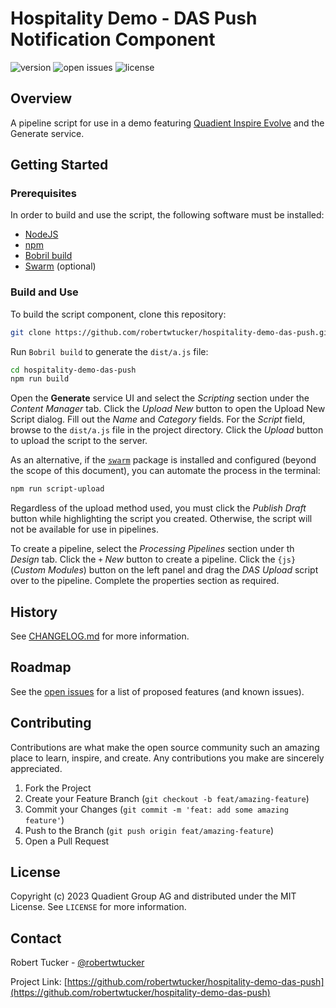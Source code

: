 # Hospitality Demo - DAS Push Notification Component

![version](https://img.shields.io/badge/dynamic/json?url=https%3A%2F%2Fraw.githubusercontent.com%2Frobertwtucker%2Fhospitality-demo-das-push%2Fmaster%2Fpackage.json&query=%24.version&label=version)
![open issues](https://img.shields.io/github/issues-raw/robertwtucker/hospitality-demo-das-push)
![license](https://img.shields.io/github/license/robertwtucker/hospitality-demo-das-push)

## Overview

A pipeline script for use in a demo featuring
[Quadient Inspire Evolve](https://www.quadient.com/en/customer-communications/inspire-evolve)
and the Generate service.

## Getting Started

### Prerequisites

In order to build and use the script, the following software must be
installed:

- [NodeJS](https://nodejs.org)
- [npm](https://npmjs.com)
- [Bobril build](https://www.npmjs.com/package/bobril-build)
- [Swarm](https://www.npmjs.com/package/@quadient/swarm) (optional)

### Build and Use

To build the script component, clone this repository:

```bash
git clone https://github.com/robertwtucker/hospitality-demo-das-push.git
```

Run `Bobril build` to generate the `dist/a.js` file:

```bash
cd hospitality-demo-das-push
npm run build
```

Open the **Generate** service UI and select the _Scripting_ section under the
_Content Manager_ tab. Click the _Upload New_ button to open the Upload New
Script dialog. Fill out the _Name_ and _Category_ fields. For the _Script_
field, browse to the `dist/a.js` file in the project directory. Click the
_Upload_ button to upload the script to the server.

As an alternative, if the [`swarm`](<(https://www.npmjs.com/package/@quadient/swarm)>)
package is installed and configured (beyond the scope of this document), you
can automate the process in the terminal:

```bash
npm run script-upload
```

Regardless of the upload method used, you must click the _Publish Draft_ button
while highlighting the script you created. Otherwise, the script will not be
available for use in pipelines.

To create a pipeline, select the _Processing Pipelines_ section under th
_Design_ tab. Click the `+`&nbsp;_New_ button to create a pipeline. Click the `{js}`
(_Custom Modules_) button on the left panel and drag the _DAS Upload_
script over to the pipeline. Complete the properties section as required.

## History

See [CHANGELOG.md](https://github.com/robertwtucker/hospitality-demo-das-push/blob/master/CHANGELOG.md)
for more information.

## Roadmap

See the [open issues](https://github.com/robertwtucker/hospitality-demo-das-push/issues)
for a list of proposed features (and known issues).

## Contributing

Contributions are what make the open source community such an amazing place
to learn, inspire, and create. Any contributions you make are sincerely
appreciated.

1. Fork the Project
2. Create your Feature Branch (`git checkout -b feat/amazing-feature`)
3. Commit your Changes (`git commit -m 'feat: add some amazing feature'`)
4. Push to the Branch (`git push origin feat/amazing-feature`)
5. Open a Pull Request

## License

Copyright (c) 2023 Quadient Group AG and distributed under the MIT License.
See `LICENSE` for more information.

## Contact

Robert Tucker - [@robertwtucker](https://twitter.com/robertwtucker)

Project Link: [https://github.com/robertwtucker/hospitality-demo-das-push](https://github.com/robertwtucker/hospitality-demo-das-push)

